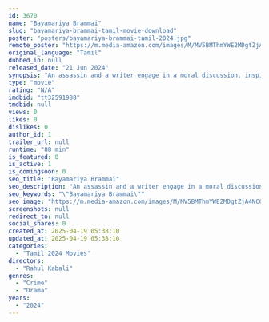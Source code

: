 ```yaml
---
id: 3670
name: "Bayamariya Brammai"
slug: "bayamariya-brammai-tamil-movie-download"
poster: "posters/bayamariya-brammai-tamil-2024.jpg"
remote_poster: "https://m.media-amazon.com/images/M/MV5BMThmYWE2MDgtZjA4NC00NTc5LWFhN2EtYTIxN2U0NTExOTRmXkEyXkFqcGc@._V1_SX300.jpg"
original_language: "Tamil"
dubbed_in: null
released_date: "21 Jun 2024"
synopsis: "An assassin and a writer engage in a moral discussion, inspiring each other to tap into their lost artistic and humanitarian sides, respectively, as their perspectives intertwine."
type: "movie"
rating: "N/A"
imdbid: "tt32591988"
tmdbid: null
views: 0
likes: 0
dislikes: 0
author_id: 1
trailer_url: null
runtime: "88 min"
is_featured: 0
is_active: 1
is_comingsoon: 0
seo_title: "Bayamariya Brammai"
seo_description: "An assassin and a writer engage in a moral discussion, inspiring each other to tap into their lost artistic and humanitarian sides, respectively, as their perspectives intertwine."
seo_keywords: "\"Bayamariya Brammai\""
seo_image: "https://m.media-amazon.com/images/M/MV5BMThmYWE2MDgtZjA4NC00NTc5LWFhN2EtYTIxN2U0NTExOTRmXkEyXkFqcGc@._V1_SX300.jpg"
screenshots: null
redirect_to: null
social_shares: 0
created_at: 2025-04-19 05:38:10
updated_at: 2025-04-19 05:38:10
categories:
  - "Tamil 2024 Movies"
directors:
  - "Rahul Kabali"
genres:
  - "Crime"
  - "Drama"
years:
  - "2024"
---
```

